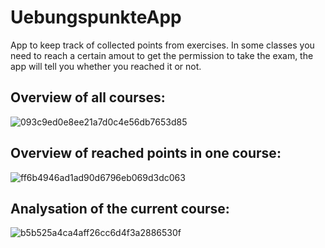 # UebungspunkteApp
App to keep track of collected points from exercises. In some classes you need to reach a certain amout to get the permission to take the exam, the app will tell you whether you reached it or not. 


## Overview of all courses:
![093c9ed0e8ee21a7d0c4e56db7653d85](https://user-images.githubusercontent.com/62618726/87256512-9fe45780-c493-11ea-9bad-ece26f36bee7.png)


## Overview of reached points in one course:
![ff6b4946ad1ad90d6796eb069d3dc063](https://user-images.githubusercontent.com/62618726/87256532-d91cc780-c493-11ea-8add-3ef508cff002.png)


## Analysation of the current course:
![b5b525a4ca4aff26cc6d4f3a2886530f](https://user-images.githubusercontent.com/62618726/87256536-e20d9900-c493-11ea-8264-8947e990bb08.png)
